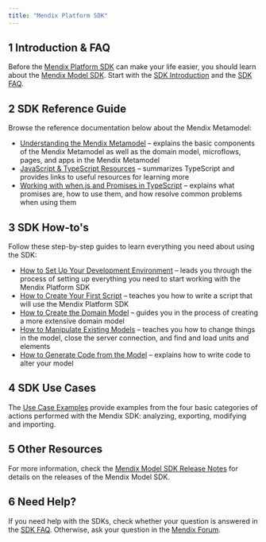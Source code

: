 ```yaml
---
title: "Mendix Platform SDK"
---
```


## 1 Introduction & FAQ

Before the [Mendix Platform SDK](https://apidocs.rnd.mendix.com/platformsdk/latest/index.html) can make your life easier, you should learn about the [Mendix Model SDK](https://apidocs.rnd.mendix.com/modelsdk/latest/index.html). Start with the [SDK Introduction](sdk-intro) and the [SDK FAQ](sdk-faq). 

## 2 SDK Reference Guide

Browse the reference documentation below about the Mendix Metamodel:

* [Understanding the Mendix Metamodel](understanding-the-metamodel) – explains the basic components of the Mendix Metamodel as well as the domain model, microflows, pages, and apps in the Mendix Metamodel
* [JavaScript & TypeScript Resources](javascript-typescript-resources) – summarizes TypeScript and provides links to useful resources for learning more
* [Working with when.js and Promises in TypeScript](working-with-when-js-and-promises-in-typescript) – explains what promises are, how to use them, and how resolve common problems when using them

## 3 SDK How-to's

Follow these step-by-step guides to learn everything you need about using the SDK:

* [How to Set Up Your Development Environment](setting-up-your-development-environment) – leads you through the process of setting up everything you need to start working with the Mendix Platform SDK
* [How to Create Your First Script](creating-your-first-script) – teaches you how to write a script that will use the Mendix Platform SDK
* [How to Create the Domain Model](creating-the-domain-model) – guides you in the process of creating a more extensive domain model
* [How to Manipulate Existing Models](manipulating-existing-models) – teaches you how to change things in the model, close the server connection, and find and load units and elements
* [How to Generate Code from the Model](generating-code-from-the-model) – explains how to write code to alter your model

## 4 SDK Use Cases

The [Use Case Examples](sdk-use-cases) provide examples from the four basic categories of actions performed with the Mendix SDK: analyzing, exporting, modifying and importing.

## 5 Other Resources

For more information, check the [Mendix Model SDK Release Notes](/releasenotes/sdk/model-sdk) for details on the releases of the Mendix Model SDK.

## 6 Need Help?

If you need help with the SDKs, check whether your question is answered in the [SDK FAQ](sdk-faq). Otherwise, ask your question in the [Mendix Forum](https://forum.mendixcloud.com/index4.html). 
